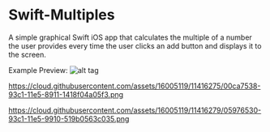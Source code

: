 # Swift-Multiples
A simple graphical Swift iOS app that calculates the multiple of a number the user provides every time the user clicks an add button and displays it to the screen.

Example Preview:
![alt tag](https://cloud.githubusercontent.com/assets/16005119/11416274/f9a592d8-93c0-11e5-9b6a-f6d096008047.png)


https://cloud.githubusercontent.com/assets/16005119/11416275/00ca7538-93c1-11e5-8911-1418f04a05f3.png

https://cloud.githubusercontent.com/assets/16005119/11416279/05976530-93c1-11e5-9910-519b0563c035.png
